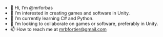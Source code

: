 - 👋 Hi, I’m @mrforbas
- 👀 I’m interested in creating games and software in Unity.
- 🌱 I’m currently learning C# and Python.
- 💞️ I’m looking to collaborate on games or software, preferably in Unity.
- 📫 How to reach me at mrbfortier@gmail.com

<!---
mrforbas/mrforbas is a ✨ special ✨ repository because its `README.md` (this file) appears on your GitHub profile.
You can click the Preview link to take a look at your changes.
--->
